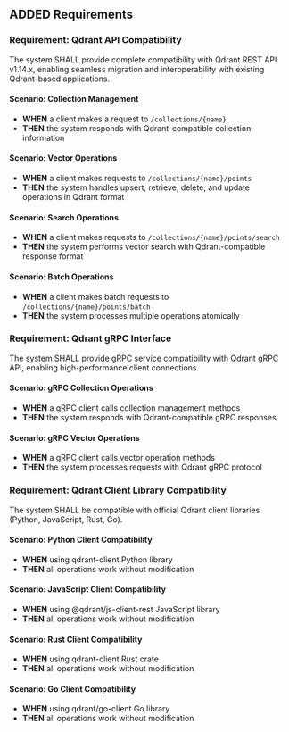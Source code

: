 ## ADDED Requirements

### Requirement: Qdrant API Compatibility
The system SHALL provide complete compatibility with Qdrant REST API v1.14.x, enabling seamless migration and interoperability with existing Qdrant-based applications.

#### Scenario: Collection Management
- **WHEN** a client makes a request to `/collections/{name}`
- **THEN** the system responds with Qdrant-compatible collection information

#### Scenario: Vector Operations
- **WHEN** a client makes requests to `/collections/{name}/points`
- **THEN** the system handles upsert, retrieve, delete, and update operations in Qdrant format

#### Scenario: Search Operations
- **WHEN** a client makes requests to `/collections/{name}/points/search`
- **THEN** the system performs vector search with Qdrant-compatible response format

#### Scenario: Batch Operations
- **WHEN** a client makes batch requests to `/collections/{name}/points/batch`
- **THEN** the system processes multiple operations atomically

### Requirement: Qdrant gRPC Interface
The system SHALL provide gRPC service compatibility with Qdrant gRPC API, enabling high-performance client connections.

#### Scenario: gRPC Collection Operations
- **WHEN** a gRPC client calls collection management methods
- **THEN** the system responds with Qdrant-compatible gRPC responses

#### Scenario: gRPC Vector Operations
- **WHEN** a gRPC client calls vector operation methods
- **THEN** the system processes requests with Qdrant gRPC protocol

### Requirement: Qdrant Client Library Compatibility
The system SHALL be compatible with official Qdrant client libraries (Python, JavaScript, Rust, Go).

#### Scenario: Python Client Compatibility
- **WHEN** using qdrant-client Python library
- **THEN** all operations work without modification

#### Scenario: JavaScript Client Compatibility
- **WHEN** using @qdrant/js-client-rest JavaScript library
- **THEN** all operations work without modification

#### Scenario: Rust Client Compatibility
- **WHEN** using qdrant-client Rust crate
- **THEN** all operations work without modification

#### Scenario: Go Client Compatibility
- **WHEN** using qdrant/go-client Go library
- **THEN** all operations work without modification
